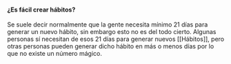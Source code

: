 #### ¿Es fácil crear hábitos?

 Se suele decir normalmente que la gente necesita mínimo 21 días para generar un nuevo hábito, sin embargo esto no es del todo cierto. Algunas personas sí necesitan de esos 21 días para generar nuevos [[Hábitos]], pero otras personas pueden generar dicho hábito en más o menos días por lo que no existe un número mágico.